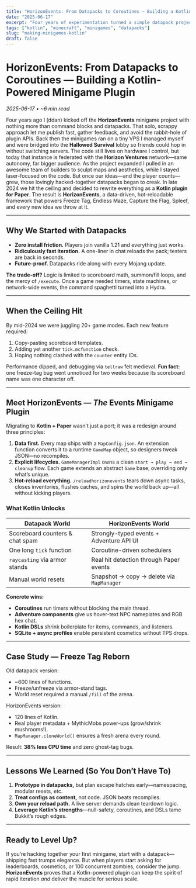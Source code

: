 ```yaml
---
title: "HorizonEvents: From Datapacks to Coroutines — Building a Kotlin-Powered Minigame Plugin"
date: "2025-06-17"
excerpt: "Four years of experimentation turned a simple datapack project into a Kotlin plugin powering HorizonEvents."
tags: ["kotlin", "minecraft", "minigames", "datapacks"]
slug: "making-minigames-kotlin"
draft: false
---
```


# HorizonEvents: From Datapacks to Coroutines — Building a Kotlin-Powered Minigame Plugin

*2025-06-17 • ~6 min read*

Four years ago I (ddan) kicked off the **HorizonEvents** minigame project with nothing more than command blocks and datapacks. That solo, scrappy approach let me publish fast, gather feedback, and avoid the rabbit-hole of plugin APIs. Back then the minigames ran on a tiny VPS I managed myself and were bridged into the **Hallowed Survival** lobby so friends could hop in without switching servers. The code still lives on hardware I control, but today that instance is federated with the **Horizon Ventures** network—same autonomy, far bigger audience. As the project expanded I pulled in an awesome team of builders to sculpt maps and aesthetics, while I stayed laser-focused on the code. But once our ideas—and the player counts—grew, those lovingly hacked-together datapacks began to creak. In late 2024 we hit the ceiling and decided to rewrite everything as a **Kotlin plugin for Paper**. The result is **HorizonEvents**, a data-driven, hot-reloadable framework that powers Freeze Tag, Endless Maze, Capture the Flag, Spleef, and every new idea we throw at it.

---

## Why We Started with Datapacks

* **Zero install friction.** Players join vanilla 1.21 and everything just works.
* **Ridiculously fast iteration.** A one-liner in chat reloads the pack; testers are back in seconds.
* **Future-proof.** Datapacks ride along with every Mojang update.

**The trade-off?** Logic is limited to scoreboard math, summon/fill loops, and the mercy of `/execute`. Once a game needed timers, state machines, or network-wide events, the command spaghetti turned into a Hydra.

---

## When the Ceiling Hit

By mid-2024 we were juggling 20+ game modes. Each new feature required:

1. Copy-pasting scoreboard templates.
2. Adding yet another `tick.mcfunction` check.
3. Hoping nothing clashed with the `counter` entity IDs.

Performance dipped, and debugging via `tellraw` felt medieval. **Fun fact:** one freeze-tag bug went unnoticed for two weeks because its scoreboard name was one character off.

---

## Meet HorizonEvents — *The* Events Minigame Plugin

Migrating to **Kotlin + Paper** wasn’t just a port; it was a redesign around three principles:

1. **Data first.** Every map ships with a `MapConfig.json`. An extension function converts it to a runtime `GameMap` object, so designers tweak JSON—no recompiles.
2. **Explicit lifecycles.** `GameManagerImpl` owns a clean `start → play → end → cleanup` flow. Each game extends an abstract `Game` base, overriding only what’s unique.
3. **Hot-reload everything.** `/reloadhorizonevents` tears down async tasks, closes inventories, flushes caches, and spins the world back up—all without kicking players.

### What Kotlin Unlocks

| Datapack World                  | HorizonEvents World                       |
| ------------------------------- | ----------------------------------------- |
| Scoreboard counters & chat spam | Strongly-typed events + Adventure API UI  |
| One long `tick` function        | Coroutine-driven schedulers               |
| `raycasting` via armor stands   | Real hit detection through Paper events   |
| Manual world resets             | Snapshot → copy → delete via `MapManager` |

**Concrete wins:**

* **Coroutines** run timers without blocking the main thread.
* **Adventure components** give us hover-text NPC nameplates and RGB hex chat.
* **Kotlin DSLs** shrink boilerplate for items, commands, and listeners.
* **SQLite + async profiles** enable persistent cosmetics without TPS drops.

---

## Case Study — Freeze Tag Reborn

Old datapack version:

* ~600 lines of functions.
* Freeze/unfreeze via armor-stand tags.
* World reset required a manual `/fill` of the arena.

HorizonEvents version:

* 120 lines of Kotlin.
* Real player metadata + MythicMobs power-ups (grow/shrink mushrooms!).
* `MapManager.cloneWorld()` ensures a fresh arena every round.

Result: **38% less CPU time** and zero ghost-tag bugs.

---

## Lessons We Learned (So You Don’t Have To)

1. **Prototype in datapacks,** but plan escape hatches early—namespacing, modular resets, etc.
2. **Treat configs as content,** not code. JSON beats recompiles.
3. **Own your reload path.** A live server demands clean teardown logic.
4. **Leverage Kotlin’s strengths**—null-safety, coroutines, and DSLs tame Bukkit’s rough edges.

---

## Ready to Level Up?

If you’re hacking together your first minigame, start with a datapack—shipping fast trumps elegance. But when players start asking for leaderboards, cosmetics, or 100 concurrent zombies, consider the jump. **HorizonEvents** proves that a Kotlin-powered plugin can keep the spirit of rapid iteration *and* deliver the muscle for serious scale.

